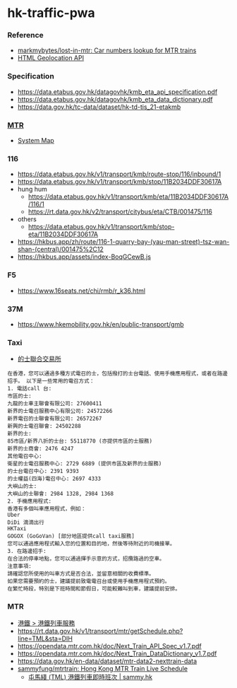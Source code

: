 hk-traffic-pwa
==============
### Reference
- [markmybytes/lost-in-mtr: Car numbers lookup for MTR trains](https://github.com/markmybytes/lost-in-mtr)
- [HTML Geolocation API](https://www.w3schools.com/html/html5_geolocation.asp)

### Specification
- https://data.etabus.gov.hk/datagovhk/kmb_eta_api_specification.pdf
- https://data.etabus.gov.hk/datagovhk/kmb_eta_data_dictionary.pdf
- https://data.gov.hk/tc-data/dataset/hk-td-tis_21-etakmb

### [MTR](https://www.mtr.com.hk/ch/customer/main/index.html)
- [System Map](https://www.mtr.com.hk/en/customer/images/jp/system_map.png)

### 116
- https://data.etabus.gov.hk/v1/transport/kmb/route-stop/116/inbound/1
- https://data.etabus.gov.hk/v1/transport/kmb/stop/11B2034DDF30617A
- hung hum
  - https://data.etabus.gov.hk/v1/transport/kmb/eta/11B2034DDF30617A/116/1
  - https://rt.data.gov.hk/v2/transport/citybus/eta/CTB/001475/116
- others
  - https://data.etabus.gov.hk/v1/transport/kmb/stop-eta/11B2034DDF30617A
- https://hkbus.app/zh/route/116-1-quarry-bay-(yau-man-street)-tsz-wan-shan-(central)/001475%2C12
- https://hkbus.app/assets/index-BoqGCewB.js

### F5
- https://www.16seats.net/chi/rmb/r_k36.html

### 37M
- https://www.hkemobility.gov.hk/en/public-transport/gmb

### Taxi
- [的士聯合交易所](https://www.taxixchange.com/taxixchange/callsign.php)
```
在香港，您可以通過多種方式電召的士，包括撥打的士台電話、使用手機應用程式，或者在路邊招手。 以下是一些常用的電召方式：
1. 電話call 台:
市區的士:
九龍的士車主聯會有限公司: 27600411 
新界的士電召服務中心有限公司: 24572266 
新界電召的士聯會有限公司: 26572267 
新興的士電召聯會: 24502288 
新界的士:
85市區/新界八折的士台: 55118770 (亦提供市區的士服務) 
新界的士商會: 2476 4247 
其他電召中心:
衛星的士電召服務中心: 2729 6889 (提供市區及新界的士服務) 
的士台電召中心: 2391 9393 
的士權益(四海)電召中心: 2697 4333 
大嶼山的士:
大嶼山的士聯會: 2984 1328, 2984 1368 
2. 手機應用程式:
香港有多個叫車應用程式，例如：
Uber
DiDi 滴滴出行
HKTaxi
GOGOX (GoGoVan) [部分地區提供call taxi服務]
您可以通過應用程式輸入您的位置和目的地，然後等待附近的司機接單。
3. 在路邊招手:
在合法的停車地點，您可以通過揮手示意的方式，招攬路過的空車。
注意事項:
請確認您所使用的叫車方式是否合法，並留意相關的收費標準。
如果您需要預約的士，建議提前致電電召台或使用手機應用程式預約。
在繁忙時段，特別是下班時間和節假日，可能較難叫到車，建議提前安排。
```
### MTR
- [港鐵 > 港鐵列車服務](https://www.mtr.com.hk/ch/customer/services/service_hours_search.php?query_type=search&station=11)
- https://rt.data.gov.hk/v1/transport/mtr/getSchedule.php?line=TML&sta=DIH
- https://opendata.mtr.com.hk/doc/Next_Train_API_Spec_v1.7.pdf
- https://opendata.mtr.com.hk/doc/Next_Train_DataDictionary_v1.7.pdf
- https://data.gov.hk/en-data/dataset/mtr-data2-nexttrain-data
- [sammyfung/mtrtrain: Hong Kong MTR Train Live Schedule](https://github.com/sammyfung/mtrtrain)
  - [屯馬綫 (TML) 港鐵列車即時班次 | sammy.hk](https://sammy.hk/mtrtrain/)

